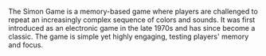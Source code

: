 The Simon Game is a memory-based game where players are challenged to repeat an increasingly complex sequence of colors and sounds. It was first introduced as an electronic game in the late 1970s and has since become a classic. The game is simple yet highly engaging, testing players' memory and focus.
